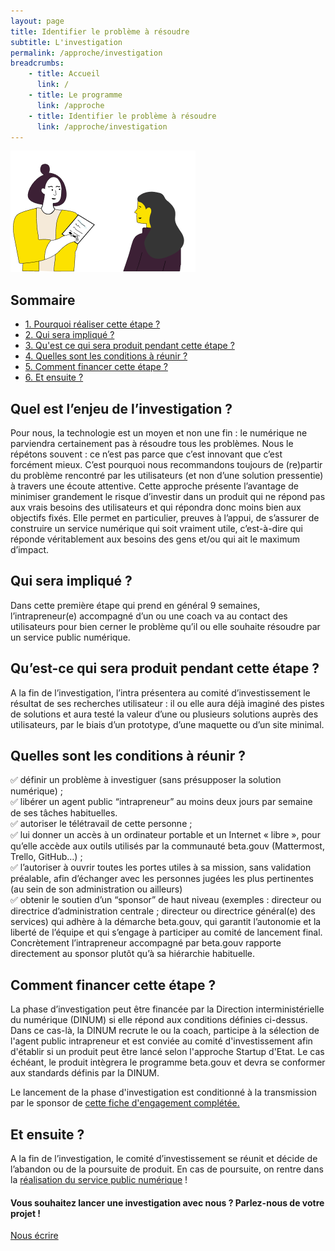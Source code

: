```yaml
---
layout: page
title: Identifier le problème à résoudre
subtitle: L'investigation
permalink: /approche/investigation
breadcrumbs:
    - title: Accueil
      link: /
    - title: Le programme
      link: /approche
    - title: Identifier le problème à résoudre
      link: /approche/investigation
---
```


<section>
  <div class="fr-grid-row fr-grid-row--gutters fr-py-6w">
        <div class="fr-col fr-col-12 fr-col-md-4">
            <div class="fr-sidemenu beta-sidemenu-sticky" aria-label="Menu latéral">
                <div class="fr-sidemenu__inner">
                    <button class="fr-sidemenu__btn" hidden aria-controls="fr-sidemenu-wrapper" aria-expanded="false">Dans cette rubrique</button>
                    <img src="/img/programme/investigation.png" alt="Récapitulatif visuel des phases" class="hidden-mobile" />
                    <div class="fr-collapse" id="fr-sidemenu-wrapper">
                        <h1 class="fr-sidemenu__title fr-pl-1w">Sommaire</h1>
                        <ul class="fr-sidemenu__list">
                          <li class="fr-sidemenu__item">
                                <a class="fr-sidemenu__link" href="#pourquoi" target="_self"> 1. Pourquoi réaliser cette étape&nbsp;? </a>
                            </li>
                            <li class="fr-sidemenu__item">
                                <a class="fr-sidemenu__link" href="#qui" target="_self"> 2. Qui sera impliqué&nbsp;? </a>
                            </li>
                            <li class="fr-sidemenu__item">
                                <a class="fr-sidemenu__link" href="#resultat" target="_self"> 3. Qu'est ce qui sera produit pendant cette étape&nbsp;? </a>
                            </li>
                            <li class="fr-sidemenu__item">
                                <a class="fr-sidemenu__link" href="#condition" target="_self"> 4. Quelles sont les conditions à réunir&nbsp;? </a>
                            </li>
                            <li class="fr-sidemenu__item">
                                <a class="fr-sidemenu__link" href="#financer" target="_self"> 5. Comment financer cette étape&nbsp;? </a>
                            </li>
                            <li class="fr-sidemenu__item">
                                <a class="fr-sidemenu__link" href="#ensuite" target="_self"> 6. Et ensuite&nbsp;? </a>
                            </li>
                        </ul>
                    </div>
                </div>
            </div>
        </div>
        <div class="fr-col fr-col-12 fr-col-md-8">
            <!-- <div class="fr-grid-row fr-grid-row--gutters">
                <div class="fr-col-12" id="investigation">
                    <h2>L'investigation</h2>
                    <p>Tous les partenariats avec beta.gouv.fr débutent par une **phase d'investigation** qui permet de mieux cerner le problème auquel on souhaite s'attaquer, de s'assurer que des solutions qui y répondent n'existent pas déjà et de confirmer qu'il est pertinent d'investir dans un service numérique pour le résoudre.</p>
                    <p>Pendant environ 9 semaines et avec l’accompagnement d’un mentor expérimenté, beta.gouv.fr collabore avec votre administration afin d’investiguer un problème et vérifier qu’il est assez universel et criant pour justifier un investissement dans un service numérique. Au terme de cette phase, appelée “<b>investigation</b>”, les apprentissages de l'équipe en charge de l'investigation sont présentés durant un <b>comité de lancement</b> pour que les décideuses et décideurs publics aient tous les éléments en main afin de savoir s’il convient ou non de poursuivre les travaux et de passer en [phase de construction](https://beta.gouv.fr/approche/construction). Toutes les investigations n'aboutissent pas sur le lancement de la construction d'un service numérique avec beta.gouv.fr.</p>
                </div>
            </div> -->
            <div class="fr-grid-row fr-grid-row--gutters">
                <div class="fr-col-12" id="pourquoi">
                    <h2>Quel est l’enjeu de l’investigation ?</h2>
                    <p>Pour nous, la technologie est un moyen et non une fin : le numérique ne parviendra certainement pas à résoudre tous les problèmes. Nous le répétons souvent : ce n’est pas parce que c’est innovant que c’est forcément mieux. C’est pourquoi nous recommandons toujours de (re)partir du problème rencontré par les utilisateurs (et non d’une solution pressentie) à travers une écoute attentive. Cette approche présente l’avantage de minimiser grandement le risque d’investir dans un produit qui ne répond pas aux vrais besoins des utilisateurs et qui répondra donc moins bien aux objectifs fixés. Elle permet en particulier, preuves à l’appui, de s’assurer de construire un service numérique qui soit vraiment utile, c’est-à-dire qui réponde véritablement aux besoins des gens et/ou qui ait le maximum d’impact.</p>
                </div>
            </div>
            <div class="fr-grid-row fr-grid-row--gutters">
                <div class="fr-col-12" id="qui">
                    <h2>Qui sera impliqué ?</h2>
                    <p>Dans cette première étape qui prend en général 9 semaines, l’intrapreneur(e) accompagné d’un ou une coach va au contact des utilisateurs pour bien cerner le problème qu’il ou elle souhaite résoudre par un service public numérique.</p>
                </div>
            </div>
            <div class="fr-grid-row fr-grid-row--gutters">
                <div class="fr-col-12" id="resultat">
                    <h2>Qu’est-ce qui sera produit pendant cette étape ?</h2>
                    <p>A la fin de l’investigation, l’intra présentera au comité d’investissement le résultat de ses recherches utilisateur : il ou elle aura déjà imaginé des pistes de solutions et aura testé la valeur d’une ou plusieurs solutions auprès des utilisateurs, par le biais d’un prototype, d’une maquette ou d’un site minimal.</p>
                </div>
            </div>
            <div class="fr-grid-row fr-grid-row--gutters">
                <div class="fr-col-12" id="condition">
                    <h2>Quelles sont les conditions à réunir ?</h2>
                    <p>
                        ️✅ définir un problème à investiguer (sans présupposer la solution numérique) ;<br />
                        ✅ libérer un agent public “intrapreneur” au moins deux jours par semaine de ses tâches habituelles.<br />
                        ️✅ autoriser le télétravail de cette personne ;<br />
                        ️✅ lui donner un accès à un ordinateur portable et un Internet « libre », pour qu’elle accède aux outils utilisés par la communauté beta.gouv (Mattermost, Trello, GitHub…) ;<br />
                        ️✅ l’autoriser à ouvrir toutes les portes utiles à sa mission, sans validation préalable, afin d’échanger avec les personnes jugées les plus pertinentes (au sein de son administration ou ailleurs)<br />
                        ️✅ obtenir le soutien d’un “sponsor” de haut niveau (exemples : directeur ou directrice d’administration centrale ; directeur ou directrice général(e) des services) qui adhère à la démarche beta.gouv, qui garantit l’autonomie et la liberté de l’équipe et qui s’engage à participer au comité de lancement final. Concrètement l’intrapreneur accompagné par beta.gouv rapporte directement au sponsor plutôt qu’à sa hiérarchie habituelle.
                    </p>
                </div>
            </div>
            <div class="fr-grid-row fr-grid-row--gutters">
                <div class="fr-col-12" id="financer">
                    <h2>Comment financer cette étape ?</h2>
                    <p>La phase d’investigation peut être financée par la Direction interministérielle du numérique (DINUM) si elle répond aux conditions définies ci-dessus. Dans ce cas-là, la DINUM recrute le ou la coach, participe à la sélection de l'agent public intrapreneur et est conviée au comité d'investissement afin d'établir si un produit peut être lancé selon l'approche Startup d'Etat. Le cas échéant, le produit intègrera le programme beta.gouv et devra se conformer aux standards définis par la DINUM.</p>
                    <p>Le lancement de la phase d'investigation est conditionné à la transmission par le sponsor de <a href="https://beta.gouv.fr/content/docs/engagement.docx">cette fiche d'engagement complétée.</a></p>
                </div>
            </div>
            <div class="fr-grid-row fr-grid-row--gutters">
                <div class="fr-col-12" id="ensuite">
                    <h2>Et ensuite ?</h2>
                    <p>A la fin de l’investigation, le comité d’investissement se réunit et décide de l’abandon ou de la poursuite de produit. En cas de poursuite, on rentre dans la <a href="https://beta.gouv.fr/approche/construction">réalisation du service public numérique</a> !</p>
                </div>
            </div>
            <div class="fr-grid-row fr-grid-row--gutters fr-p-1w section-grey">
                <div class="fr-col-12 text-center" id="contact">
                    <h4>Vous souhaitez lancer une investigation avec nous ? Parlez-nous de votre projet !</h4>
                    <a id="btn-nous-ecrire" class="fr-btn fr-btn--md" href="https://startupdetat.typeform.com/to/jX2Ko0pF#source=sitebeta">Nous écrire</a>
                </div>
            </div>
        </div>
    </div>
</section>
